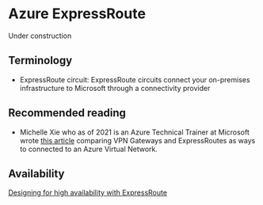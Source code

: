 # Azure ExpressRoute
Under construction
## Terminology
- ExpressRoute circuit: ExpressRoute circuits connect your on-premises infrastructure to Microsoft through a connectivity provider

## Recommended reading
- Michelle Xie who as of 2021 is an Azure Technical Trainer at Microsoft wrote [this article](https://www.linkedin.com/pulse/explain-example-vpn-gateway-expressroute-michelle-xie/) comparing VPN Gateways and ExpressRoutes as ways to connected to an Azure Virtual Network.

## Availability
[Designing for high availability with ExpressRoute](https://docs.microsoft.com/azure/expressroute/designing-for-high-availability-with-expressroute)
